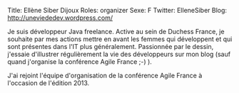 Title: Ellène Siber Dijoux
Roles: organizer
Sexe: F
Twitter: ElleneSiber
Blog: http://uneviededev.wordpress.com/

Je suis développeur Java freelance. Active au sein de Duchess France, je souhaite par mes actions mettre en avant les femmes qui développent et qui sont présentes dans l'IT plus généralement. 
Passionnée par le dessin, j'essaie d'illustrer régulièrement la vie des développeurs sur mon blog (sauf quand j'organise la conférence Agile France ;-) ).

J'ai rejoint l'équipe d'organisation de la conférence Agile France à l'occasion de l'édition 2013.

